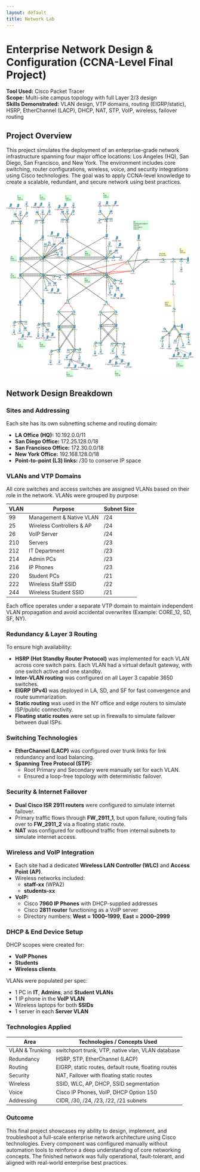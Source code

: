 ```yaml
---
layout: default
title: Network Lab
---
```


# Enterprise Network Design & Configuration (CCNA-Level Final Project)

**Tool Used:** Cisco Packet Tracer  
**Scope:** Multi-site campus topology with full Layer 2/3 design  
**Skills Demonstrated:** VLAN design, VTP domains, routing (EIGRP/static), HSRP, EtherChannel (LACP), DHCP, NAT, STP, VoIP, wireless, failover routing

## Project Overview
This project simulates the deployment of an enterprise-grade network infrastructure spanning four major office locations: Los Angeles (HQ), San Diego, San Francisco, and New York. The environment includes core switching, router configurations, wireless, voice, and security integrations using Cisco technologies. The goal was to apply CCNA-level knowledge to create a scalable, redundant, and secure network using best practices.

<div style="display: flex; justify-content: center; align-items: center;">
    <img src="../Assets/Network_Lab/Network_Topology.png" alt="Network Topology" style="width: 700px; height:500px;">
</div>

## Network Design Breakdown

### Sites and Addressing
Each site has its own subnetting scheme and routing domain:

- **LA Office (HQ):** 10.192.0.0/11
- **San Diego Office:** 172.25.128.0/18
- **San Francisco Office:** 172.30.0.0/18
- **New York Office:** 192.168.128.0/18
- **Point-to-point (L3) links:** /30 to conserve IP space

### VLANs and VTP Domains
All core switches and access switches are assigned VLANs based on their role in the network. VLANs were grouped by purpose:

| VLAN | Purpose | Subnet Size |
|------|---------|-------------|
| 99   | Management & Native VLAN | /24 |
| 25   | Wireless Controllers & AP | /24 |
| 26   | VoIP Server | /24 |
| 210  | Servers | /23 |
| 212  | IT Department | /23 |
| 214  | Admin PCs | /23 |
| 216  | IP Phones | /23 |
| 220  | Student PCs | /21 |
| 222  | Wireless Staff SSID | /22 |
| 244  | Wireless Student SSID | /21 |

Each office operates under a separate VTP domain to maintain independent VLAN propagation and avoid accidental overwrites (Example: CORE_12, SD, SF, NY).

### Redundancy & Layer 3 Routing
To ensure high availability:

- **HSRP (Hot Standby Router Protocol)** was implemented for each VLAN across core switch pairs. Each VLAN had a virtual default gateway, with one switch active and one standby.
- **Inter-VLAN routing** was configured on all Layer 3 capable 3650 switches.
- **EIGRP (IPv4)** was deployed in LA, SD, and SF for fast convergence and route summarization.
- **Static routing** was used in the NY office and edge routers to simulate ISP/public connectivity.
- **Floating static routes** were set up in firewalls to simulate failover between dual ISPs.

### Switching Technologies
- **EtherChannel (LACP)** was configured over trunk links for link redundancy and load balancing.
- **Spanning Tree Protocol (STP):**
  - Root Primary and Secondary were manually set for each VLAN.
  - Ensured a loop-free topology with deterministic failover.

### Security & Internet Failover
- **Dual Cisco ISR 2911 routers** were configured to simulate internet failover.
- Primary traffic flows through **FW_2911_1**, but upon failure, routing fails over to **FW_2911_2** via a floating static route.
- **NAT** was configured for outbound traffic from internal subnets to simulate internet access.

### Wireless and VoIP Integration
- Each site had a dedicated **Wireless LAN Controller (WLC)** and **Access Point (AP)**.
- Wireless networks included:
  - **staff-xx** (WPA2)
  - **students-xx**
- **VoIP:**
  - Cisco **7960 IP Phones** with DHCP-supplied addresses
  - Cisco **2811 router** functioning as a VoIP server
  - Directory numbers: **West = 1000–1999**, **East = 2000–2999**

### DHCP & End Device Setup
DHCP scopes were created for:
- **VoIP Phones**
- **Students**
- **Wireless clients**

VLANs were populated per spec:
- 1 PC in **IT**, **Admins**, and **Student VLANs**
- 1 IP phone in the **VoIP VLAN**
- Wireless laptops for both **SSIDs**
- 1 server in each **Server VLAN**

### Technologies Applied

| Area         | Technologies / Concepts Used |
|--------------|------------------------------|
| VLAN & Trunking | switchport trunk, VTP, native vlan, VLAN database |
| Redundancy   | HSRP, STP, EtherChannel (LACP) |
| Routing      | EIGRP, static routes, default route, floating routes |
| Security     | NAT, Failover with floating static routes |
| Wireless     | SSID, WLC, AP, DHCP, SSID segmentation |
| Voice        | Cisco IP Phones, VoIP, DHCP Option 150 |
| Addressing   | CIDR, /30, /24, /23, /22, /21 subnets |

### Outcome
This final project showcases my ability to design, implement, and troubleshoot a full-scale enterprise network architecture using Cisco technologies. Every component was configured manually without automation tools to reinforce a deep understanding of core networking concepts. The finished network was fully operational, fault-tolerant, and aligned with real-world enterprise best practices.










